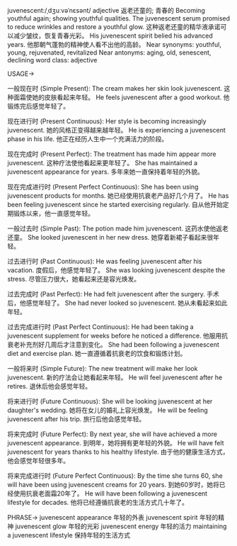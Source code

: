juvenescent:/ˌdʒuːvəˈnɛsənt/
adjective
返老还童的; 青春的
Becoming youthful again; showing youthful qualities.
The juvenescent serum promised to reduce wrinkles and restore a youthful glow.  这种返老还童的精华液承诺可以减少皱纹，恢复青春光彩。
His juvenescent spirit belied his advanced years. 他那朝气蓬勃的精神使人看不出他的高龄。
Near synonyms: youthful, young, rejuvenated, revitalized
Near antonyms: aging, old, senescent, declining
word class: adjective

USAGE->

一般现在时 (Simple Present):
The cream makes her skin look juvenescent.  这种面霜使她的皮肤看起来年轻。
He feels juvenescent after a good workout.  他锻炼完后感觉年轻了。


现在进行时 (Present Continuous):
Her style is becoming increasingly juvenescent. 她的风格正变得越来越年轻。
He is experiencing a juvenescent phase in his life. 他正在经历人生中一个充满活力的阶段。


现在完成时 (Present Perfect):
The treatment has made him appear more juvenescent. 这种疗法使他看起来更年轻了。
She has maintained a juvenescent appearance for years.  多年来她一直保持着年轻的外貌。


现在完成进行时 (Present Perfect Continuous):
She has been using juvenescent products for months. 她已经使用抗衰老产品好几个月了。
He has been feeling juvenescent since he started exercising regularly. 自从他开始定期锻炼以来，他一直感觉年轻。


一般过去时 (Simple Past):
The potion made him juvenescent.  这药水使他返老还童。
She looked juvenescent in her new dress.  她穿着新裙子看起来很年轻。


过去进行时 (Past Continuous):
He was feeling juvenescent after his vacation.  度假后，他感觉年轻了。
She was looking juvenescent despite the stress. 尽管压力很大，她看起来还是容光焕发。


过去完成时 (Past Perfect):
He had felt juvenescent after the surgery.  手术后，他感觉年轻了。
She had never looked so juvenescent. 她从未看起来如此年轻。


过去完成进行时 (Past Perfect Continuous):
He had been taking a juvenescent supplement for weeks before he noticed a difference.  他服用抗衰老补充剂好几周后才注意到变化。
She had been following a juvenescent diet and exercise plan. 她一直遵循着抗衰老的饮食和锻炼计划。


一般将来时 (Simple Future):
The new treatment will make her look juvenescent.  新的疗法会让她看起来年轻。
He will feel juvenescent after he retires.  退休后他会感觉年轻。


将来进行时 (Future Continuous):
She will be looking juvenescent at her daughter's wedding.  她将在女儿的婚礼上容光焕发。
He will be feeling juvenescent after his trip.  旅行后他会感觉年轻。


将来完成时 (Future Perfect):
By next year, she will have achieved a more juvenescent appearance. 到明年，她将拥有更年轻的外貌。
He will have felt juvenescent for years thanks to his healthy lifestyle. 由于他的健康生活方式，他会感觉年轻很多年。


将来完成进行时 (Future Perfect Continuous):
By the time she turns 60, she will have been using juvenescent creams for 20 years.  到她60岁时，她将已经使用抗衰老面霜20年了。
He will have been following a juvenescent lifestyle for decades. 他将已经遵循抗衰老的生活方式几十年了。


PHRASE->
juvenescent appearance  年轻的外表
juvenescent spirit  年轻的精神
juvenescent glow  年轻的光彩
juvenescent energy  年轻的活力
maintaining a juvenescent lifestyle 保持年轻的生活方式

